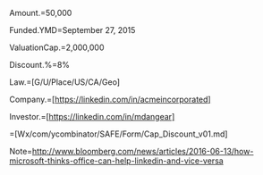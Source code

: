Amount.$=$50,000

Funded.YMD=September 27, 2015

ValuationCap.$=$2,000,000

Discount.%=8%

Law.=[G/U/Place/US/CA/Geo]

Company.=[https://linkedin.com/in/acmeincorporated]

Investor.=[https://linkedin.com/in/mdangear]

=[Wx/com/ycombinator/SAFE/Form/Cap_Discount_v01.md]

Note=http://www.bloomberg.com/news/articles/2016-06-13/how-microsoft-thinks-office-can-help-linkedin-and-vice-versa
